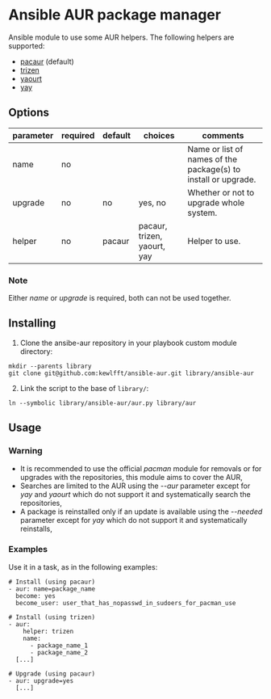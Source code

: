# Ansible AUR package manager
Ansible module to use some AUR helpers. The following helpers are supported:
- [pacaur](https://github.com/rmarquis/pacaur) (default)
- [trizen](https://github.com/trizen/trizen)
- [yaourt](https://github.com/archlinuxfr/yaourt)
- [yay](https://github.com/Jguer/yay)

## Options
|parameter|required |default |choices                     |comments|
|---      |---      |---     |---                         |---|
|name     |no       |        |                            |Name or list of names of the package(s) to install or upgrade.|
|upgrade  |no       |no      |yes, no                     |Whether or not to upgrade whole system.|
|helper   |no       |pacaur  |pacaur, trizen, yaourt, yay |Helper to use.|

### Note
Either *name* or *upgrade* is required, both can not be used together.

## Installing
1. Clone the ansibe-aur repository in your playbook custom module directory:
  ```
  mkdir --parents library
  git clone git@github.com:kewlfft/ansible-aur.git library/ansible-aur
  ```

2. Link the script to the base of `library/`:
  ```
  ln --symbolic library/ansible-aur/aur.py library/aur
  ```

## Usage
### Warning
* It is recommended to use the official *pacman* module for removals or for upgrades with the repositories, this module aims to cover the AUR,
* Searches are limited to the AUR using the *--aur* parameter except for *yay* and *yaourt* which do not support it and systematically search the repositories,
* A package is reinstalled only if an update is available using the *--needed* parameter except for *yay* which do not support it and systematically reinstalls,

### Examples
Use it in a task, as in the following examples:
  ```
  # Install (using pacaur)
  - aur: name=package_name
    become: yes
    become_user: user_that_has_nopasswd_in_sudoers_for_pacman_use

  # Install (using trizen)
  - aur:
      helper: trizen
      name:
        - package_name_1
        - package_name_2 
    [...]

  # Upgrade (using pacaur)
  - aur: upgrade=yes
    [...]
  ```
